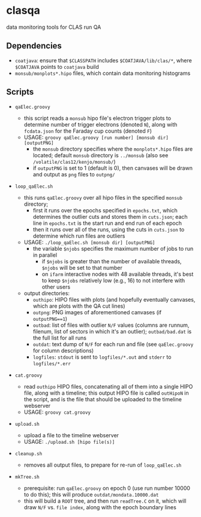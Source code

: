 # clasqa
data monitoring tools for CLAS run QA

## Dependencies

* `coatjava`: ensure that `$CLASSPATH` includes `$COATJAVA/lib/clas/*`, where
  `$COATJAVA` points to `coatjava` build
* `monsub/monplots*.hipo` files, which contain data monitoring histograms


## Scripts

* `qaElec.groovy`
  * this script reads a `monsub` hipo file's electron trigger plots to determine number
    of trigger electrons (denoted `N`), along with `fcdata.json` for the Faraday cup
    counts (denoted `F`)
  * USAGE: `groovy qaElec.groovy [run number] [monsub dir] [outputPNG]`
    * the `monsub` directory specifies where the `monplots*.hipo` files are located;
      default `monsub` directory is `../monsub` (also see
      `/volatile/clas12/kenjo/monsub/`)
    * if `outputPNG` is set to 1 (default is 0), then canvases will be drawn and output
      as `png` files to `outpng/`

* `loop_qaElec.sh`
  * this runs `qaElec.groovy` over all hipo files in the specified `monsub` directory; 
    * first it runs over the epochs specified in `epochs.txt`, which determines the
      outlier cuts and stores them in `cuts.json`; each line in `epochs.txt` is the
      start run and end run of each epoch
    * then it runs over all of the runs, using the cuts in `cuts.json` to determine
      which run files are outliers
  * USAGE: `./loop_qaElec.sh [monsub dir] [outputPNG]`
    * the variable `$njobs` specifies the maximum number of jobs to run in parallel
      * if `$njobs` is greater than the number of available threads, `$njobs` will be
        set to that number
      * on `ifarm` interactive nodes with 48 available threads, it's best to keep
        `$njobs` relatively low (e.g., 16) to not interfere with other users
  * output directories:
    * `outhipo`: HIPO files with plots (and hopefully eventually canvases, which are
      plots with the QA cut lines)
    * `outpng`: PNG images of aforementioned canvases (if `outputPNG==1`)
    * `outbad`: list of files with outlier `N/F` values (columns are runnum, filenum,
      list of sectors in which it's an outlier); `outbad/bad.dat` is the full list for
      all runs
    * `outdat`: text dump of `N/F` for each run and file (see `qaElec.groovy` for
      column descriptions)
    * `logfiles`: `stdout` is sent to `logfiles/*.out` and `stderr` to `logfiles/*.err`

* `cat.groovy`
  * read `outhipo` HIPO files, concatenating all of them into a single HIPO file, along
    with a timeline; this output HIPO file is called `outHipoN` in the script, and is
    the file that should be uploaded to the timeline webserver
  * USAGE: `groovy cat.groovy`

* `upload.sh`
  * upload a file to the timeline webserver
  * USAGE: `./upload.sh [hipo file(s)]`

* `cleanup.sh`
  * removes all output files, to prepare for re-run of `loop_qaElec.sh`

* `mkTree.sh`
  * prerequisite: run `qaElec.groovy` on epoch 0 (use run number 10000 to do this); this
    will produce `outdat/mondata.10000.dat`
  * this will build a `ROOT` tree, and then run `readTree.C` on it, which will draw
    `N/F` vs. `file index`, along with the epoch boundary lines
